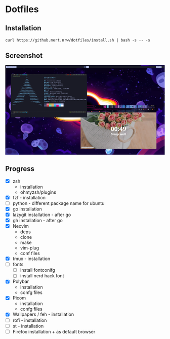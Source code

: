 # Dotfiles

## Installation
```
curl https://github.mert.nrw/dotfiles/install.sh | bash -s -- -s
```

## Screenshot
![screenshot](screenshot.png)

## Progress
- [x]  zsh
    - installation
    - ohmyzsh/plugins
- [x]  fzf - installation
- [ ]  python - different package name for ubuntu
- [x]  go installation
- [x]  lazygit installation - after go
- [x]  gh installation - after go
- [x]  Neovim
    - deps
    - clone
    - make
    - vim-plug
    - conf files
- [x]  tmux - installation
- [ ]  fonts
    - [ ]  install fontconifg
    - [ ]  install nerd hack font
- [x]  Polybar
    - installation
    - confg files
- [x]  Picom
    - installation
    - confg files
- [x]  Wallpapers / feh - installation
- [ ]  rofi - installation
- [ ]  st - installation
- [ ]  Firefox installation + as default browser
